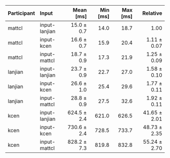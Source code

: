 | Participant | Input | Mean [ms] | Min [ms] | Max [ms] | Relative |
|:---|:---|---:|---:|---:|---:|
| mattcl | input-lanjian | 15.0 ± 0.7 | 14.0 | 18.7 | 1.00 |
| mattcl | input-kcen | 16.6 ± 0.7 | 15.9 | 20.4 | 1.11 ± 0.07 |
| mattcl | input-mattcl | 18.7 ± 0.9 | 17.3 | 21.9 | 1.25 ± 0.09 |
| lanjian | input-lanjian | 23.7 ± 0.9 | 22.7 | 27.0 | 1.58 ± 0.10 |
| lanjian | input-kcen | 26.6 ± 1.0 | 25.4 | 29.6 | 1.77 ± 0.11 |
| lanjian | input-mattcl | 28.8 ± 0.9 | 27.5 | 32.6 | 1.92 ± 0.11 |
| kcen | input-lanjian | 624.5 ± 2.4 | 621.0 | 626.5 | 41.65 ± 2.01 |
| kcen | input-kcen | 730.6 ± 2.4 | 728.5 | 733.7 | 48.73 ± 2.35 |
| kcen | input-mattcl | 828.2 ± 7.3 | 819.8 | 832.8 | 55.24 ± 2.70 |
